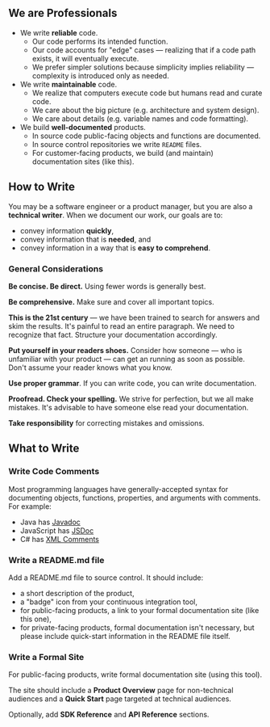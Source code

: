 ## We are Professionals

* We write **reliable** code.
  * Our code performs its intended function.
  * Our code accounts for "edge" cases — realizing that if a code path exists, it will eventually execute.
  * We prefer simpler solutions because simplicity implies reliability — complexity is introduced only as needed.
* We write **maintainable** code.
  * We realize that computers execute code but humans read and curate code.
  * We care about the big picture (e.g. architecture and system design).
  * We care about details (e.g. variable names and code formatting).
* We build **well-documented** products.
  * In source code public-facing objects and functions are documented.
  * In source control repositories we write ```README``` files.
  * For customer-facing products, we build (and maintain) documentation sites (like this).

## How to Write

You may be a software engineer or a product manager, but you are also a **technical writer**. When we document our work, our goals are to:

* convey information **quickly**,
* convey information that is **needed**, and
* convey information in a way that is **easy to comprehend**.

### General Considerations

**Be concise. Be direct.** Using fewer words is generally best.

**Be comprehensive.** Make sure and cover all important topics.

**This is the 21st century** — we have been trained to search for answers and skim the results. It's painful to read an entire paragraph. We need to recognize that fact. Structure your documentation accordingly.

**Put yourself in your readers shoes.** Consider how someone — who is unfamiliar with your product — can get an running as soon as possible. Don't assume your reader knows what you know.

**Use proper grammar**. If you can write code, you can write documentation.

**Proofread. Check your spelling.** We strive for perfection, but we all make mistakes. It's advisable to have someone else read your documentation.

**Take responsibility** for correcting mistakes and omissions.

## What to Write

### Write Code Comments

Most programming languages have generally-accepted syntax for documenting objects, functions, properties, and arguments with comments. For example:

* Java has [Javadoc](https://en.wikipedia.org/wiki/Javadoc)
* JavaScript has [JSDoc](https://en.wikipedia.org/wiki/JSDoc)
* C# has [XML Comments](https://docs.microsoft.com/en-us/dotnet/csharp/codedoc)

### Write a README.md file

Add a README.md file to source control. It should include:

* a short description of the product,
* a "badge" icon from your continuous integration tool,
* for public-facing products, a link to your formal documentation site (like this one),
* for private-facing products, formal documentation isn't necessary, but please include quick-start information in the README file itself.

### Write a Formal Site

For public-facing products, write formal documentation site (using this tool).

The site should include a **Product Overview** page for non-technical audiences and a **Quick Start** page targeted at technical audiences.

Optionally, add **SDK Reference** and **API Reference** sections.
